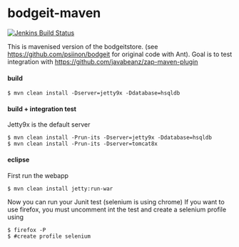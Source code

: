 bodgeit-maven
================

[![Jenkins Build Status](http://home.nabla.mobi:8381/job/bodgeit-maven-nightly/badge/icon)](http://home.nabla.mobi:8381/job/bodgeit-maven-nightly)

This is mavenised version of the bodgeitstore. (see https://github.com/psiinon/bodgeit for original code with Ant).
Goal is to test integration with https://github.com/javabeanz/zap-maven-plugin

#### build

```
$ mvn clean install -Dserver=jetty9x -Ddatabase=hsqldb
```

#### build + integration test

Jetty9x is the default server

```
$ mvn clean install -Prun-its -Dserver=jetty9x -Ddatabase=hsqldb
$ mvn clean install -Prun-its -Dserver=tomcat8x
```

#### eclipse

First run the webapp

```
$ mvn clean install jetty:run-war
```

Now you can run your Junit test (selenium is using chrome)
If you want to use firefox, you must uncomment int the test and create a selenium profile using

```
$ firefox -P
$ #create profile selenium
```
